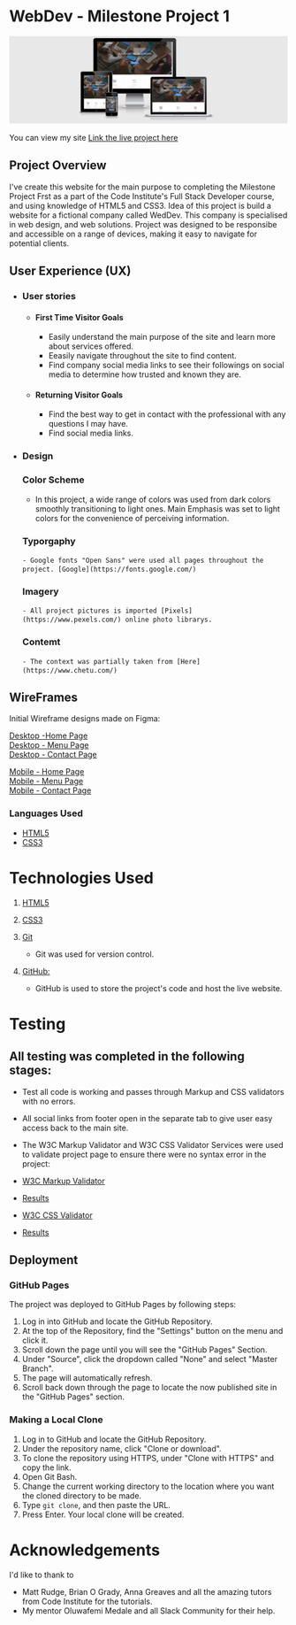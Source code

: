 # WebDev - Milestone Project 1 

![responsive](assets/mockups-and-wireframes/logo.png)

You can view my site [Link the live project here](https://ekadiev.github.io/webdev-ms1/index.html) 

## Project Overview

I've create this website for the main purpose to completing the Milestone Project Frst as a part of the Code Institute's Full Stack Developer course, 
and using knowledge of HTML5 and CSS3. Idea of this project is build a website for a fictional company called WedDev. 
This company is specialised in web design, and web solutions. Project was designed to be responsibe and accessible on a range of devices,
 making it easy to navigate for potential clients.


## User Experience (UX)

  - ### User stories

    -   #### First Time Visitor Goals

        - Easily understand the main purpose of the site and learn more about services offered.
        - Eeasily navigate throughout the site to find content.
        - Find company social media links to see their followings on social media to determine how trusted and known they are.

    -   #### Returning Visitor Goals

        - Find the best way to get in contact with the professional with any questions I may have.
        - Find social media links.

  - ### Design
   
     ### Color Scheme 
       -  In this project, a wide range of colors was used from dark colors smoothly transitioning to light ones. Main Emphasis
          was set to light colors for the convenience of perceiving information. 

     ### Typorgaphy
        - Google fonts "Open Sans" were used all pages throughout the project. [Google](https://fonts.google.com/)

     ### Imagery
        - All project pictures is imported [Pixels](https://www.pexels.com/) online photo librarys. 

     ### Contemt
        - The context was partially taken from [Here](https://www.chetu.com/)


## WireFrames

Initial Wireframe designs made on Figma:

[Desktop -Home Page](assets/wireframes/home-desktop.png) <br>
[Desktop - Menu Page](assets/wireframes/menu-desktop.png) <br>
[Desktop - Contact Page](assets/wireframes/contact-desktop.png) <br>

[Mobile - Home Page](assets/wireframes/home-mobile.png) <br>
[Mobile - Menu Page](assets/wireframes/menu-mobile.png) <br>
[Mobile - Contact Page](assets/wireframes/contact-mobile.png) <br>


### Languages Used

* [HTML5](https://en.wikipedia.org/wiki/HTML5)
* [CSS3](https://en.wikipedia.org/wiki/CSS)



# Technologies Used

1. [HTML5](https://en.wikipedia.org/wiki/HTML#:~:text=Hypertext%20Markup%20Language%20(HTML)%20is,scripting%20languages%20such%20as%20JavaScript.)

2. [CSS3](https://en.wikipedia.org/wiki/CSS)

3. [Git](https://git-scm.com/)
    - Git was used for version control.
4. [GitHub:](https://github.com/)
    - GitHub is used to store the project's code and host the live website.


# Testing

## All testing was completed in the following stages: 

 - Test all code is working and passes through Markup and CSS validators with no errors.
 - All social links from footer open in the separate tab to give user easy access back to the main site.


 - The W3C Markup Validator and W3C CSS Validator Services were used to validate project page to ensure there were no syntax error in the project:

 * [W3C Markup Validator](https://validator.w3.org/#validate_by_input) 
 - [Results]()

 * [W3C CSS Validator](https://jigsaw.w3.org/css-validator/#validate_by_input)
 - [Results]()


## Deployment

### GitHub Pages

The project was deployed to GitHub Pages by following steps:

1. Log in into GitHub and locate the GitHub Repository.
2. At the top of the Repository, find the "Settings" button on the menu and click it.
3. Scroll down the page until you will see the "GitHub Pages" Section.
4. Under "Source", click the dropdown called "None" and select "Master Branch".
5. The page will automatically refresh.
6. Scroll back down through the page to locate the now published site in the "GitHub Pages" section.

### Making a Local Clone

1. Log in to GitHub and locate the GitHub Repository.
2. Under the repository name, click "Clone or download".
3. To clone the repository using HTTPS, under "Clone with HTTPS" and copy the link.
4. Open Git Bash.
5. Change the current working directory to the location where you want the cloned directory to be made.
6. Type `git clone`, and then paste the URL.
7. Press Enter. Your local clone will be created.


# Acknowledgements

I'd like to thank to 
  - Matt Rudge, Brian O Grady, Anna Greaves and all the amazing tutors from Code Institute for the tutorials.
  - My mentor Oluwafemi Medale and all Slack Community for their help.